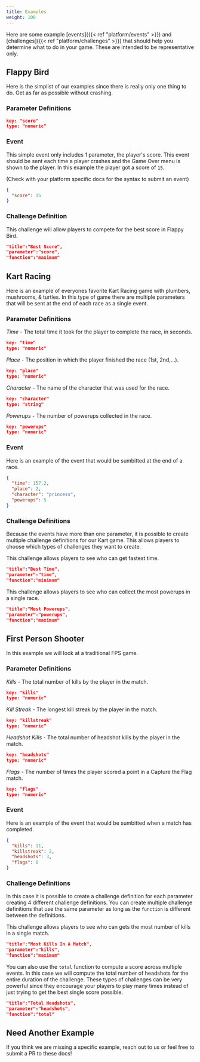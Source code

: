 ```yaml
---
title: Examples
weight: 100
---
```


Here are some example [events]({{< ref "platform/events" >}}) and [challenges]({{< ref "platform/challenges" >}}) that should help you determine what to do in your game. These are intended to be representative only.

## Flappy Bird

Here is the simplist of our examples since there is really only one thing to do. Get as far as possible without crashing.

### Parameter Definitions

```json
key: "score"
type: "numeric"
```

### Event

This simple event only includes 1 parameter, the player's score. This event should be sent each time a player crashes and the Game Over menu is shown to the player. In this example the player got a score of `15`.

(Check with your platform specific docs for the syntax to submit an event)

```json
{
  "score": 15
}
```

### Challenge Definition

This challenge will allow players to compete for the best score in Flappy Bird.

```json
"title":"Best Score",
"parameter":"score",
"function":"maximum"
```

## Kart Racing

Here is an example of everyones favorite Kart Racing game with plumbers, mushrooms, & turtles. In this type of game there are multiple parameters that will be sent at the end of each race as a single event.

### Parameter Definitions

_Time_ - The total time it took for the player to complete the race, in seconds.

```json
key: "time"
type: "numeric"
```

_Place_ - The position in which the player finished the race (1st, 2nd,...).

```json
key: "place"
type: "numeric"
```

_Character_ - The name of the character that was used for the race.

```json
key: "character"
type: "string"
```

_Powerups_ - The number of powerups collected in the race.

```json
key: "powerups"
type: "numeric"
```

### Event

Here is an example of the event that would be sumbitted at the end of a race.

```json
{
  "time": 157.2,
  "place": 2,
  "character": "princess",
  "powerups": 5
}
```

### Challenge Definitions

Because the events have more than one parameter, it is possible to create multiple challenge definitions for our Kart game. This allows players to choose which types of challenges they want to create.

This challenge allows players to see who can get fastest time.

```json
"title":"Best Time",
"parameter":"time",
"function":"minimum"
```

This challenge allows players to see who can collect the most powerups in a single race.

```json
"title":"Most Powerups",
"parameter":"powerups",
"function":"maximum"
```

## First Person Shooter

In this example we will look at a traditional FPS game.

### Parameter Definitions

_Kills_ - The total number of kills by the player in the match.

```json
key: "kills"
type: "numeric"
```

_Kill Streak_ - The longest kill streak by the player in the match.

```json
key: "killstreak"
type: "numeric"
```

_Headshot Kills_ - The total number of headshot kills by the player in the match.

```json
key: "headshots"
type: "numeric"
```

_Flags_ - The number of times the player scored a point in a Capture the Flag match.

```json
key: "flags"
type: "numeric"
```

### Event

Here is an example of the event that would be sumbitted when a match has completed.

```json
{
  "kills": 11,
  "killstreak": 2,
  "headshots": 3,
  "flags": 0
}
```

### Challenge Definitions

In this case it is possible to create a challenge definition for each parameter creating 4 different challenge definitions. You can create multiple challenge definitions that use the same parameter as long as the `function` is different between the definitions.

This challenge allows players to see who can gets the most number of kills in a single match.

```json
"title":"Most Kills In A Match",
"parameter":"kills",
"function":"maximum"
```

You can also use the `total` function to compute a score across multiple events. In this case we will compute the total number of headshots for the entire duration of the challenge. These types of challenges can be very powerful since they encourage your players to play many times instead of just trying to get the best single score possible.

```json
"title":"Total Headshots",
"parameter":"headshots",
"function":"total"
```

## Need Another Example

If you think we are missing a specific example, reach out to us or feel free to submit a PR to these docs!
